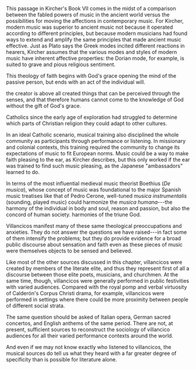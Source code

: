 <!--- ch2 , on Kircher -->
This passage in Kircher's Book VII comes in the midst of a comparison between
the fabled powers of music in the ancient world versus the possibilities for
moving the affections in contemporary music. 
For Kircher, modern music was superior to ancient music not because it operated
according to different principles, but because modern musicians had found ways
to extend and amplify the same principles that made ancient music effective. 
Just as Plato says the Greek modes incited different reactions in hearers,
Kircher assumes that the various modes and styles of modern music have inherent
affective properties: the Dorian mode, for example, is suited to grave and pious
religious sentiment. 

<!--- on danger of subjective experience -->
This theology of faith begins with God's grace opening the mind of the passive
person, but ends with an act of the individual will. 

the creator is above all created things that can be perceived through the
senses, and that therefore humans cannot come to the knowledge of God without
the gift of God's grace.

<!--- on intercultural encounter -->
Catholics since the early age of exploration had struggled to determine which
parts of Christian religion they could adapt to other cultures. 

<!--- on hearing the word in community -->

In an ideal Catholic scenario, musical training also disciplined the whole
community as participants through performance or listening. 
In missionary and colonial contexts, this training required the community to
change its expectations of music to fit European norms. 
Music could be a way to make faith pleasing to the ear, as Kircher describes,
but this only worked if the ear was trained to find such music pleasing, as the
Japanese "ambassadors" learned to do.

In terms of the most influential medieval music theorist Boethius (*De musica*),
whose concept of music was foundational to the major Spanish music treatises
like that of Pedro Cerone, well-tuned *musica instrumentalis* (sounding, played
music) could harmonize the *musica humana*---the harmony of the individual in
body and soul, reason and passion, but also the concord of human society.
harmonies of the triune God. 



<!--- on the public sphere of villancicos -->
Villancicos manifest many of these same theological preoccupations and
anxieties. They do not answer the questions we have raised---in fact some of
them intensify the problems; but they do provide evidence for a broad public
discourse about sensation and faith even as these pieces of music were
themselves objects to be sensed and believed. 

Like most of the other sources discussed in this chapter, villancicos were
created by members of the literate elite, and thus they represent first of all a
discourse between those elite poets, musicians, and churchmen. At the same time,
though, villancicos were generally performed in public festivities with varied
audiences. Compared with the royal pomp and verbal virtuosity of Calderón's
Corpus Christi drama, for example, villancicos were performed in settings where
there could be more proximity between people of different social strata. 

The same question should be asked of Italian opera, German sacred concertos, and
English anthems of the same period. 
There are not, at present, sufficient sources to reconstruct the sociology of
villancico audiences for all their varied performance contexts around the world. 

And even if we may not know exactly who listened to villancicos, the musical
sources do tell us what they heard with a far greater degree of specificity than
is possible for literature alone. 
